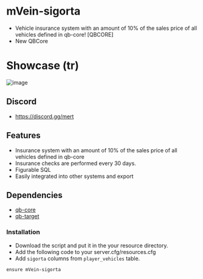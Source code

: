 # mVein-sigorta
- Vehicle insurance system with an amount of 10% of the sales price of all vehicles defined in qb-core! [QBCORE]
- New QBCore

# Showcase (tr)
![image](https://github.com/mertvein/mVein-sigorta/assets/79944577/50bcfc6a-b4fc-4eaf-8281-2809d064d2d5)

## Discord
- https://discord.gg/mert

## Features
- Insurance system with an amount of 10% of the sales price of all vehicles defined in qb-core
- Insurance checks are performed every 30 days.
- Figurable SQL
- Easily integrated into other systems and export

## Dependencies
- [qb-core](https://github.com/qbcore-framework/qb-core)
- [qb-target](https://github.com/qbcore-framework/qb-target)

### Installation
- Download the script and put it in the your resource directory.
- Add the following code to your server.cfg/resources.cfg
- Add `sigorta` columns from `player_vehicles` table.
```
ensure mVein-sigorta
```
